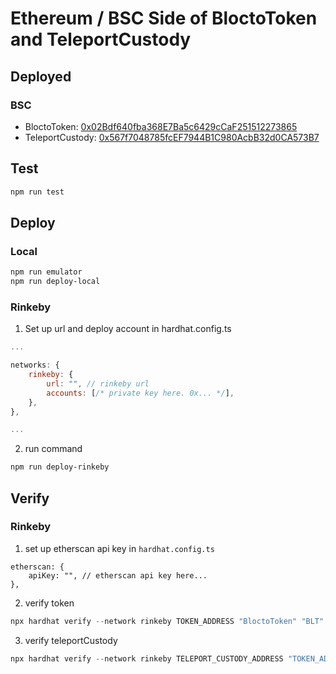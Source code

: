 # Ethereum / BSC Side of BloctoToken and TeleportCustody

## Deployed

### BSC
- BloctoToken: [0x02Bdf640fba368E7Ba5c6429cCaF251512273865](https://bscscan.com/token/0x02Bdf640fba368E7Ba5c6429cCaF251512273865)
- TeleportCustody: [0x567f7048785fcEF7944B1C980AcbB32d0CA573B7](https://bscscan.com/address/0x567f7048785fcEF7944B1C980AcbB32d0CA573B7)

## Test

```sh
npm run test
```

## Deploy

### Local

```sh
npm run emulator
npm run deploy-local
```

### Rinkeby

1. Set up url and deploy account in hardhat.config.ts

```js
...

networks: {
	rinkeby: {
		url: "", // rinkeby url
		accounts: [/* private key here. 0x... */],
	},
},

...
```

2. run command

```sh
npm run deploy-rinkeby
```

## Verify

### Rinkeby

1. set up etherscan api key in `hardhat.config.ts`

```
etherscan: {
	apiKey: "", // etherscan api key here...
},
```

2. verify token

```js
npx hardhat verify --network rinkeby TOKEN_ADDRESS "BloctoToken" "BLT" 8
```

3. verify teleportCustody

```js
npx hardhat verify --network rinkeby TELEPORT_CUSTODY_ADDRESS "TOKEN_ADDRESS"
```
